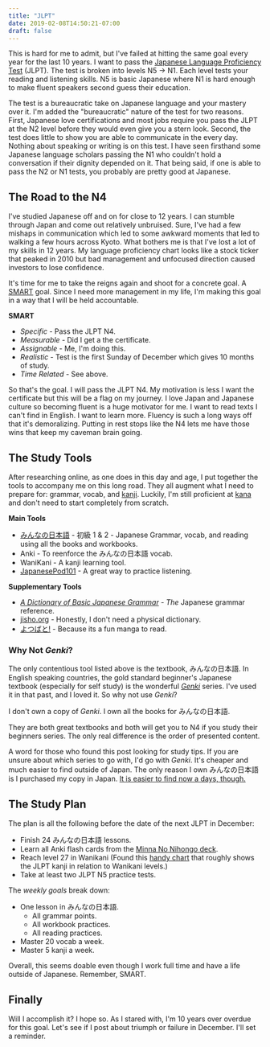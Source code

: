 ```yaml
---
title: "JLPT"
date: 2019-02-08T14:50:21-07:00
draft: false
---
```


This is hard for me to admit, but I've failed at hitting the same goal every year for the last 10 years. I want to pass the [Japanese Language Proficiency Test](https://en.wikipedia.org/wiki/Japanese-Language_Proficiency_Test) (JLPT). The test is broken into levels N5 -> N1. Each level tests your reading and listening skills. N5 is basic Japanese where N1 is hard enough to make fluent speakers second guess their education.

The test is a bureaucratic take on Japanese language and your mastery over it. I'm added the "bureaucratic" nature of the test for two reasons. First, Japanese love certifications and most jobs require you pass the JLPT at the N2 level before they would even give you a stern look. Second, the test does little to show you are able to communicate in the every day. Nothing about speaking or writing is on this test. I have seen firsthand some Japanese language scholars passing the N1 who couldn't hold a conversation if their dignity depended on it. That being said, if one is able to pass the N2 or N1 tests, you probably are pretty good at Japanese.

## The Road to the N4

I've studied Japanese off and on for close to 12 years. I can stumble through Japan and come out relatively unbruised. Sure, I've had a few mishaps in communication which led to some awkward moments that led to walking a few hours across Kyoto. What bothers me is that I've lost a lot of my skills in 12 years. My language proficiency chart looks like a stock ticker that peaked in 2010 but bad management and unfocused direction caused investors to lose confidence.

It's time for me to take the reigns again and shoot for a concrete goal. A [SMART](https://en.wikipedia.org/wiki/SMART_criteria) goal. Since I need more management in my life, I'm making this goal in a way that I will be held accountable.

__SMART__

* _Specific_ - Pass the JLPT N4.
* _Measurable_ - Did I get a the certificate.
* _Assignable_ - Me, I'm doing this.
* _Realistic_ - Test is the first Sunday of December which gives 10 months of study.
* _Time Related_ - See above.

So that's the goal. I will pass the JLPT N4. My motivation is less I want the certificate but this will be a flag on my journey. I love Japan and Japanese culture so becoming fluent is a huge motivator for me. I want to read texts I can't find in English. I want to learn more. Fluency is such a long ways off that it's demoralizing. Putting in rest stops like the N4 lets me have those wins that keep my caveman brain going.

## The Study Tools

After researching online, as one does in this day and age, I put together the tools to accompany me on this long road. They all augment what I need to prepare for: grammar, vocab, and [kanji](https://en.wikipedia.org/wiki/Kanji). Luckily, I'm still proficient at [kana](https://en.wikipedia.org/wiki/Kana) and don't need to start completely from scratch.

__Main Tools__

* <span lang="ja-jp">[みんなの日本語](https://shop.whiterabbitjapan.com/pages/minna-no-nihongo) - 初級 1 & 2</span> - Japanese Grammar, vocab, and reading using all the books and workbooks.
* Anki - To reenforce the <span lang="ja-jp">みんなの日本語</span> vocab.
* WaniKani - A kanji learning tool.
* [JapanesePod101](https://www.japanesepod101.com/) - A great way to practice listening.

__Supplementary Tools__

* [_A Dictionary of Basic Japanese Grammar_](https://www.amazon.com/Dictionary-Basic-Japanese-Grammar/dp/4789004546) - _The_ Japanese grammar reference.
* [jisho.org](https://jisho.org/) - Honestly, I don't need a physical dictionary.
* [よつばと!](https://ja.wikipedia.org/wiki/%E3%82%88%E3%81%A4%E3%81%B0%E3%81%A8!) - Because its a fun manga to read.

### Why Not _Genki_?

The only contentious tool listed above is the textbook, <span lang="ja-jp">みんなの日本語</span>. In English speaking countries, the gold standard beginner's Japanese textbook (especially for self study) is the wonderful [_Genki_](https://shop.whiterabbitjapan.com/pages/genki) series. I've used it in that past, and I loved it. So why not use _Genki_?

I don't own a copy of _Genki_. I own all the books for <span lang="ja-jp">みんなの日本語</span>.

They are both great textbooks and both will get you to N4 if you study their beginners series. The only real difference is the order of presented content.

A word for those who found this post looking for study tips. If you are unsure about which series to go with, I'd go with _Genki_. It's cheaper and much easier to find outside of Japan. The only reason I own <span lang="ja-jp">みんなの日本語</span> is I purchased my copy in Japan. [It is easier to find now a days, though.](https://shop.whiterabbitjapan.com/pages/minna-no-nihongo)

## The Study Plan

The plan is all the following before the date of the next JLPT in December:

* Finish 24 <span lang="ja-jp">みんなの日本語</span> lessons.
* Learn all Anki flash cards from the [Minna No Nihongo deck](https://ankiweb.net/shared/info/1847451780).
* Reach level 27 in Wanikani (Found this [handy chart](https://www.wkstats.com/#charts.jlpt) that roughly shows the JLPT kanji in relation to Wanikani levels.)
* Take at least two JLPT N5 practice tests.

The _weekly goals_ break down:

* One lesson in <span lang="ja-jp">みんなの日本語</span>.
  * All grammar points.
  * All workbook practices.
  * All reading practices.
* Master 20 vocab a week.
* Master 5 kanji a week.

Overall, this seems doable even though I work full time and have a life outside of Japanese. Remember, SMART.

## Finally

Will I accomplish it? I hope so. As I stared with, I'm 10 years over overdue for this goal. Let's see if I post about triumph or failure in December. I'll set a reminder.
